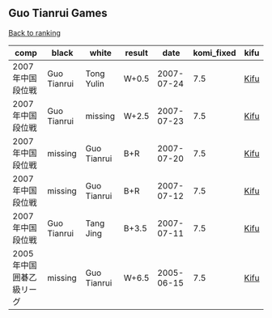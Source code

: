 ## Guo Tianrui Games

[Back to ranking](../../index.md)




| **comp** | **black** | **white** | **result** | **date** | **komi_fixed** | **kifu** | 
| --- | --- | --- | --- | --- | --- | --- |
| 2007年中国段位戦 | Guo Tianrui | Tong Yulin | W+0.5 | 2007-07-24 | 7.5 | [Kifu](https://kifudepot.net/kifucontents.php?id=Lb%2BS2oRBuHBOJFVyYZCkFw%3D%3D) | 
| 2007年中国段位戦 | Guo Tianrui | missing | W+2.5 | 2007-07-23 | 7.5 | [Kifu](https://kifudepot.net/kifucontents.php?id=XrwJ3NKpva3Trab1Nw5j1Q%3D%3D) | 
| 2007年中国段位戦 | missing | Guo Tianrui | B+R | 2007-07-20 | 7.5 | [Kifu](https://kifudepot.net/kifucontents.php?id=lCVreOQcy2HKwiI07Kim6g%3D%3D) | 
| 2007年中国段位戦 | missing | Guo Tianrui | B+R | 2007-07-12 | 7.5 | [Kifu](https://kifudepot.net/kifucontents.php?id=lJal6UuMHeYTXMbImaY5hQ%3D%3D) | 
| 2007年中国段位戦 | Guo Tianrui | Tang Jing | B+3.5 | 2007-07-11 | 7.5 | [Kifu](https://kifudepot.net/kifucontents.php?id=METRYUcdN7Udc24adSS13Q%3D%3D) | 
| 2005年中国囲碁乙級リーグ | missing | Guo Tianrui | W+6.5 | 2005-06-15 | 7.5 | [Kifu](https://kifudepot.net/kifucontents.php?id=0lvorKQgorn1FmjN%2Fcz5qA%3D%3D) |





